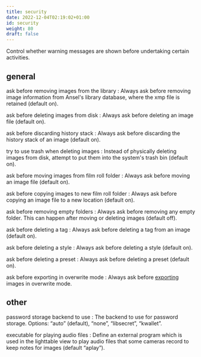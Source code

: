 ```yaml
---
title: security
date: 2022-12-04T02:19:02+01:00
id: security
weight: 80
draft: false
---
```


Control whether warning messages are shown before undertaking certain activities.

## general

ask before removing images from the library
: Always ask before removing image information from Ansel's library database, where the xmp file is retained (default on).

ask before deleting images from disk
: Always ask before deleting an image file (default on).

ask before discarding history stack
: Always ask before discarding the history stack of an image (default on).

try to use trash when deleting images
: Instead of physically deleting images from disk, attempt to put them into the system's trash bin (default on).

ask before moving images from film roll folder
: Always ask before moving an image file (default on).

ask before copying images to new film roll folder
: Always ask before copying an image file to a new location (default on).

ask before removing empty folders
: Always ask before removing any empty folder. This can happen after moving or deleting images (default off).

ask before deleting a tag
: Always ask before deleting a tag from an image (default on).

ask before deleting a style
: Always ask before deleting a style (default on).

ask before deleting a preset
: Always ask before deleting a preset (default on).

ask before exporting in overwrite mode
: Always ask before [exporting](../modules/utility-modules/shared/export.md) images in overwrite mode.

## other

password storage backend to use
: The backend to use for password storage. Options: “auto” (default), “none”, “libsecret”, “kwallet”.

executable for playing audio files
: Define an external program which is used in the lighttable view to play audio files that some cameras record to keep notes for images (default “aplay”).
